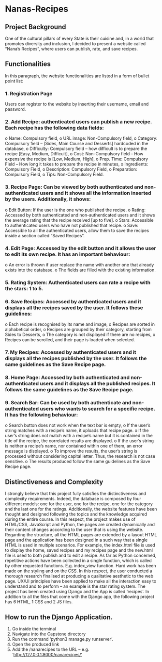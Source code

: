# Nanas-Recipes
## Project Background
One of the cultural pillars of every State is their cuisine and, in a world that promotes diversity and inclusion, I decided to present a website called “Nana’s Recipes”, where users can publish, rate, and save recipes. 

## Functionalities
In this paragraph, the website functionalities are listed in a form of bullet point list:
### 1.	Registration Page
Users can register to the website by inserting their username, email and password.

### 2.	Add Recipe: authenticated users can publish a new recipe. Each recipe has the following data fields:
o	Name: Compulsory field,
o	URL image: Non-Compulsory field, 
o	Category: Compulsory field – [Sides, Main Course and Desserts] hardcoded in the database,
o	Difficulty: Compulsory field – how difficult is to prepare the recipe [Easy, Medium, Difficult],
o	Cost: Non-Compulsory field – How expensive the recipe is [Low, Medium, High],
o	Prep. Time: Compulsory Field – How long it takes to prepare the recipe in minutes, 
o	Ingredients: Compulsory Field,
o	Description: Compulsory Field,
o	Preparation: Compulsory Field,
o	Tips: Non-Compulsory Field.

### 3.	Recipe Page: Can be viewed by both authenticated and non-authenticated users and it shows all the information inserted by the users. Additionally, it shows:
o	Edit Button: If the user is the one who published the recipe.
o	Rating: Accessed by both authenticated and non-authenticated users and it shows the average rating that the recipe received [up to five].
o	Stars: Accessible to authenticated users who have not published that recipe.
o	Save: Accessible to all the authenticated users, allow them to save the recipes inside a section called “Saved Recipes”.

### 4.	Edit Page: Accessed by the edit button and it allows the user to edit its own recipe. It has an important behaviour:
o	An error is thrown if user replace the name with another one that already exists into the database.
o	The fields are filled with the existing information.

### 5.	Rating System: Authenticated users can rate a recipe with the stars: 1 to 5.


### 6.	Save Recipes: Accessed by authenticated users and it displays all the recipes saved by the user. It follows these guidelines:
o	Each recipe is recognised by its name and image,
o	Recipes are sorted in alphabetical order,
o	Recipes are grouped by their category, starting from Sides to Desserts,
o	The category is not displayed if there are no recipes,
o	Recipes can be scrolled, and their page is loaded when selected.

### 7.	My Recipes: Accessed by authenticated users and it displays all the recipes published by the user. It follows the same guidelines as the Save Recipe page.

### 8.	Home Page: Accessed by both authenticated and non-authenticated users and it displays all the published recipes. It follows the same guidelines as the Save Recipe page.

### 9.	Search Bar: Can be used by both authenticate and non-authenticated users who wants to search for a specific recipe. It has the following behaviour: 
o	Search button does not work when the text bar is empty,
o	If the user’s string matches with a recipe’s name, it uploads that recipe page.
o	If the user’s string does not match with a recipe’s name but it is contained in the title of the recipe, the correlated results are displayed.
o	If the user’s string is neither a recipe’s name, nor contained within one of them, an error message is displayed.
o	To improve the results, the user’s string is processed without considering capital letter. Thus, the research is not case sensitive.
o	The results produced follow the same guidelines as the Save Recipe page.

## Distinctiveness and Complexity 
I strongly believe that this project fully satisfies the distinctiveness and complexity requirements. Indeed, the database is composed by four different models: one for the user, one for the recipe, one for the category and the last one for the ratings. Additionally, the website features have been thought and designed following the topics and the knowledge acquired during the entire course. In this respect, the project makes use of HTML/CSS, JavaScript and Python, the pages are created dynamically and their content changes according to the user that is using the website. 
Regarding the structure, all the HTML pages are extended by a layout HTML page and the application has been designed in a such way that a single HTML is used in multiple scenarios. For example, the index.html file is used to display the home, saved recipes and my recipes page and the new.html file is used to both publish and to edit a recipe. As far as Python concerned, repetitive actions have been collected in a single function, which is called by other requested functions. E.g. index_view function.
Hard work has been made on the styling and on the CSS. In this respect, the user conducted a thorough research finalised at producing a qualitative aesthetic to the web page. UX/UI principles have been applied to make all the interaction easy to understand and to perform – an example is the star rating system. 
The project has been created using Django and the App is called ‘recipes’. In addition to all the files that come with the Django app, the following project has 6 HTML, 1 CSS and 2 JS files.

## How to run the Django Application.
1.	Go inside the terminal
2.	Navigate into the Capstone directory
3.	Run the command ‘python3 manage.py runserver’.
4.	Open the produced link 
5.	Add the /nanarecipes to the URL – e.g. ‘http://127.0.0.1:8000/nanarecipes/’



